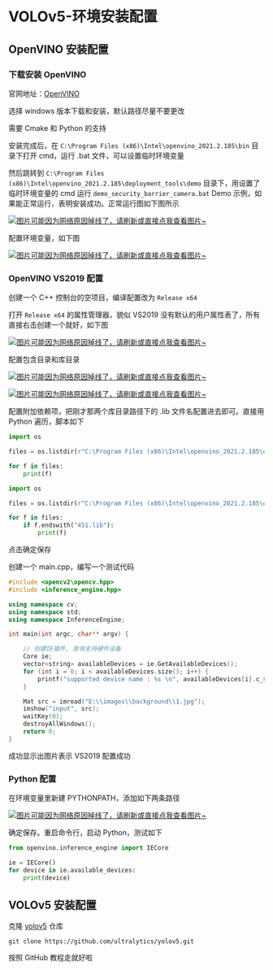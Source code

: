 # VOLOv5-环境安装配置

## OpenVINO 安装配置
### 下载安装 OpenVINO
官网地址：[OpenVINO](https://docs.openvinotoolkit.org/latest/index.html)

选择 windows 版本下载和安装，默认路径尽量不要更改

需要 Cmake 和 Python 的支持

安装完成后，在 `C:\Program Files (x86)\Intel\openvino_2021.2.185\bin` 目录下打开 cmd，运行 .bat 文件，可以设置临时环境变量

然后跳转到 `C:\Program Files (x86)\Intel\openvino_2021.2.185\deployment_tools\demo` 目录下，用设置了临时环境变量的 cmd 运行 `demo_security_barrier_camera.bat` Demo 示例，如果能正常运行，表明安装成功。正常运行图如下图所示

[![图片可能因为网络原因掉线了，请刷新或直接点我查看图片~](https://cdn.jsdelivr.net/gh/ylsislove/image-home/test/20210604200902.png)](https://cdn.jsdelivr.net/gh/ylsislove/image-home/test/20210604200902.png)

配置环境变量，如下图

[![图片可能因为网络原因掉线了，请刷新或直接点我查看图片~](https://cdn.jsdelivr.net/gh/ylsislove/image-home/test/20210604210014.png)](https://cdn.jsdelivr.net/gh/ylsislove/image-home/test/20210604210014.png)

### OpenVINO VS2019 配置
创建一个 C++ 控制台的空项目，编译配置改为 `Release x64`

打开 `Release x64` 的属性管理器，貌似 VS2019 没有默认的用户属性表了，所有直接右击创建一个就好，如下图

[![图片可能因为网络原因掉线了，请刷新或直接点我查看图片~](https://cdn.jsdelivr.net/gh/ylsislove/image-home/test/20210604202621.png)](https://cdn.jsdelivr.net/gh/ylsislove/image-home/test/20210604202621.png)

配置包含目录和库目录

[![图片可能因为网络原因掉线了，请刷新或直接点我查看图片~](https://cdn.jsdelivr.net/gh/ylsislove/image-home/test/20210604203216.png)](https://cdn.jsdelivr.net/gh/ylsislove/image-home/test/20210604203216.png)

[![图片可能因为网络原因掉线了，请刷新或直接点我查看图片~](https://cdn.jsdelivr.net/gh/ylsislove/image-home/test/20210604203155.png)](https://cdn.jsdelivr.net/gh/ylsislove/image-home/test/20210604203155.png)

配置附加依赖项，把刚才那两个库目录路径下的 .lib 文件名配置进去即可。直接用 Python 遍历，脚本如下

```python
import os

files = os.listdir(r"C:\Program Files (x86)\Intel\openvino_2021.2.185\deployment_tools\inference_engine\lib\intel64\Release")

for f in files:
    print(f)
```

```python
import os

files = os.listdir(r"C:\Program Files (x86)\Intel\openvino_2021.2.185\opencv\lib")

for f in files:
    if f.endswith("451.lib"):
        print(f)
```

点击确定保存

创建一个 main.cpp，编写一个测试代码

```c++
#include <opencv2\opencv.hpp>
#include <inference_engine.hpp>

using namespace cv;
using namespace std;
using namespace InferenceEngine;

int main(int argc, char** argv) {

	// 创建IE插件, 查询支持硬件设备
	Core ie;
	vector<string> availableDevices = ie.GetAvailableDevices();
	for (int i = 0; i < availableDevices.size(); i++) {
		printf("supported device name : %s \n", availableDevices[i].c_str());
	}

	Mat src = imread("E:\\images\\background\\1.jpg");
	imshow("input", src);
	waitKey(0);
	destroyAllWindows();
	return 0;
}
```

成功显示出图片表示 VS2019 配置成功

### Python 配置
在环境变量里新建 PYTHONPATH，添加如下两条路径

[![图片可能因为网络原因掉线了，请刷新或直接点我查看图片~](https://cdn.jsdelivr.net/gh/ylsislove/image-home/test/20210604233435.png)](https://cdn.jsdelivr.net/gh/ylsislove/image-home/test/20210604233435.png)

确定保存。重启命令行，启动 Python，测试如下

```python
from openvino.inference_engine import IECore

ie = IECore()
for device in ie.available_devices:
	print(device)
```

## VOLOv5 安装配置
克隆 [yolov5](https://github.com/ultralytics/yolov5) 仓库

```
git clone https://github.com/ultralytics/yolov5.git
```

按照 GitHub 教程走就好啦
